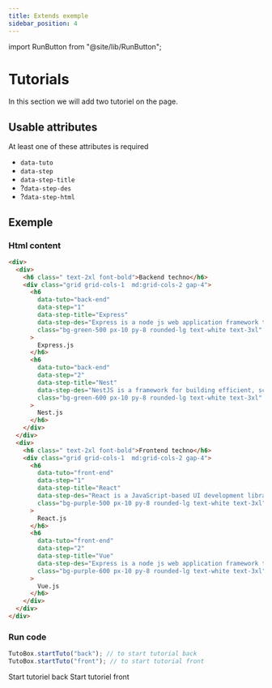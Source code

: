 ```yaml
---
title: Extends exemple
sidebar_position: 4
---
```


import RunButton from "@site/lib/RunButton";

# Tutorials

In this section we will add two tutoriel on the page.

## Usable attributes

At least one of these attributes is required

- `data-tuto`
- `data-step`
- `data-step-title`
- ?`data-step-des`
- ?`data-step-html`

## Exemple

### Html content

```html live
<div>
  <div>
    <h6 class=" text-2xl font-bold">Backend techno</h6>
    <div class="grid grid-cols-1  md:grid-cols-2 gap-4">
      <h6
        data-tuto="back-end"
        data-step="1"
        data-step-title="Express"
        data-step-des="Express is a node js web application framework that provides broad features for building web and mobile applications. It is used to build a ..."
        class="bg-green-500 px-10 py-8 rounded-lg text-white text-3xl"
      >
        Express.js
      </h6>
      <h6
        data-tuto="back-end"
        data-step="2"
        data-step-title="Nest"
        data-step-des="NestJS is a framework for building efficient, scalable Node.js web applications. It uses modern JavaScript, is built with TypeScript and combines elements ..."
        class="bg-green-600 px-10 py-8 rounded-lg text-white text-3xl"
      >
        Nest.js
      </h6>
    </div>
  </div>
  <div>
    <h6 class=" text-2xl font-bold">Frontend techno</h6>
    <div class="grid grid-cols-1  md:grid-cols-2 gap-4">
      <h6
        data-tuto="front-end"
        data-step="1"
        data-step-title="React"
        data-step-des="React is a JavaScript-based UI development library. Facebook and an open-source developer community run it. Although React is a library ..."
        class="bg-purple-500 px-10 py-8 rounded-lg text-white text-3xl"
      >
        React.js
      </h6>
      <h6
        data-tuto="front-end"
        data-step="2"
        data-step-title="Vue"
        data-step-des="Express is a node js web application framework that provides broad features for building web and mobile applications. It is used to build a ..."
        class="bg-purple-600 px-10 py-8 rounded-lg text-white text-3xl"
      >
        Vue.js
      </h6>
    </div>
  </div>
</div>
```

### Run code

```js
TutoBox.startTuto("back"); // to start tutorial back
TutoBox.startTuto("front"); // to start tutorial front
```

<div class="flex grid-cols-2 gap-5">
    <RunButton tutoName="back" >Start tutoriel back</RunButton>
    <RunButton tutoName="front" >Start tutoriel front</RunButton>
</div>
